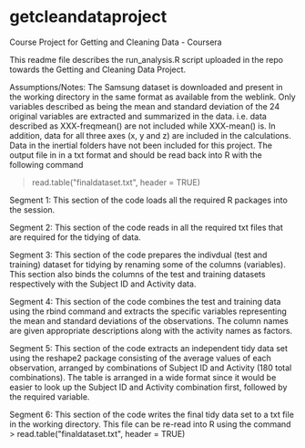# getcleandataproject
Course Project for Getting and Cleaning Data - Coursera

This readme file describes the run_analysis.R script uploaded in the repo towards the Getting and Cleaning Data Project.

Assumptions/Notes: 
The Samsung dataset is downloaded and present in the working directory in the same format as available from the weblink.
Only variables described as being the mean and standard deviation of the 24 original variables are extracted and summarized in the data. i.e. data described as XXX-freqmean() are not included while XXX-mean() is. 
In addition, data for all three axes (x, y and z) are included in the calculations.
Data in the inertial folders have not been included for this project.
The output file in in a txt format and should be read back into R with the following command
> read.table("finaldataset.txt", header = TRUE)

Segment 1: 
This section of the code loads all the required R packages into the session.

Segment 2:
This section of the code reads in all the required txt files that are required for the tidying of data.

Segment 3:
This section of the code prepares the indivdual (test and training) dataset for tidying by renaming some of the columns (variables).
This section also binds the columns of the test and training datasets respectively with the Subject ID and Activity data.

Segment 4:
This section of the code combines the test and training data using the rbind command and extracts the specific variables representing the mean and standard deviations of the observations. 
The column names are given appropriate descriptions along with the activity names as factors.

Segment 5:
This section of the code extracts an independent tidy data set using the reshape2 package consisting of the average values of each observation, arranged by combinations of Subject ID and Activity (180 total combinations). 
The table is arranged in a wide format since it would be easier to look up the Subject ID and Activity combination first, followed by the required variable. 

Segment 6:
This section of the code writes the final tidy data set to a txt file in the working directory.
This file can be re-read into R using the command > read.table("finaldataset.txt", header = TRUE)
